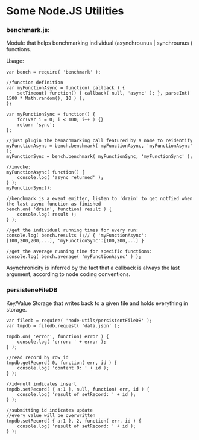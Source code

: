 Some Node.JS Utilities
===

### benchmark.js:

Module that helps benchmarking individual (asynchrounus | synchrounus ) functions.

Usage:

    var bench = require( 'benchmark' );

    //function definition
    var myFunctionAsync = function( callback ) {
        setTimeout( function() { callback( null, 'async' ); }, parseInt( 1500 * Math.random(), 10 ) );
    };

    var myFunctionSync = function() {
        for(var i = 0; i < 100; i++ ) {}
        return 'sync';
    };

    //just plugin the benachmarking call featured by a name to reidentify
    myFunctionAsync = bench.benchmark( myFunctionAsync, 'myFunctionAsync' );
    myFunctionSync = bench.benchmark( myFunctionSync, 'myFunctionSync' );

    //invoke:
    myFunctionAsync( function() {
        console.log( 'async returned' );
    } );
    myFunctionSync();

    //benchmark is a event emitter, listen to 'drain' to get notfied when the last async function as finished
    bench.on( 'drain', function( result ) {
        console.log( result );
    } );

    //get the individual running times for every run:
    console.log( bench.results );// { 'myFunctionAsync': [100,200,200,...], 'myFunctionSync':[100,200,...] }

    //get the average running time for specific functions:
    console.log( bench.average( 'myFunctionAsync' ) );

Asynchronicity is inferred by the fact that a callback is always the last argument, according to node coding conventions.

### persisteneFileDB

Key/Value Storage that writes back to a given file and holds everything in storage.

    var filedb = require( 'node-utils/persistentFileDB' );
    var tmpdb = filedb.request( 'data.json' );

    tmpdb.on( 'error', function( error ) {
        console.log( 'error: ' + error );
    } );

    //read record by row id
    tmpdb.getRecord( 0, function( err, id ) {
        console.log( 'content 0: ' + id );
    } );

    //id=null indicates insert
    tmpdb.setRecord( { a:1 }, null, function( err, id ) {
        console.log( 'result of setRecord: ' + id );
    } );

    //submitting id indicates update
    //every value will be overwritten
    tmpdb.setRecord( { a:1 }, 2, function( err, id ) {
        console.log( 'result of setRecord: ' + id );
    } );